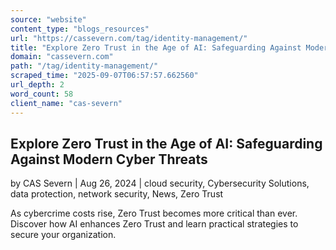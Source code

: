 ```yaml
---
source: "website"
content_type: "blogs_resources"
url: "https://cassevern.com/tag/identity-management/"
title: "Explore Zero Trust in the Age of AI: Safeguarding Against Modern Cyber Threats"
domain: "cassevern.com"
path: "/tag/identity-management/"
scraped_time: "2025-09-07T06:57:57.662560"
url_depth: 2
word_count: 58
client_name: "cas-severn"
---
```


## Explore Zero Trust in the Age of AI: Safeguarding Against Modern Cyber Threats

by CAS Severn | Aug 26, 2024 | cloud security, Cybersecurity Solutions, data protection, network security, News, Zero Trust

As cybercrime costs rise, Zero Trust becomes more critical than ever. Discover how AI enhances Zero Trust and learn practical strategies to secure your organization.